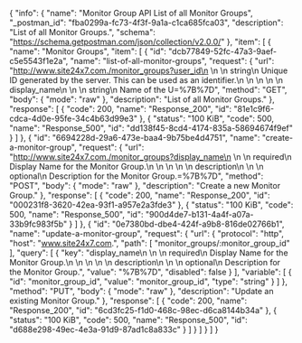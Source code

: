 {
  "info": {
    "name": "Monitor Group API List of all Monitor Groups",
    "_postman_id": "fba0299a-fc73-4f3f-9a1a-c1ca685fca03",
    "description": "List of all Monitor Groups.",
    "schema": "https://schema.getpostman.com/json/collection/v2.0.0/"
  },
  "item": [
    {
      "name": "Monitor Groups",
      "item": [
        {
          "id": "dcb77849-52fc-47a3-9aef-c5e5543f1e2a",
          "name": "list-of-all-monitor-groups",
          "request": {
            "url": "http://www.site24x7.com./monitor_groups?user_id\n        \n        \n            string\n            Unique ID generated by the server. This can be used as an identifier.\n        \n                \n    \n        \n        display_name\n        \n        \n            string\n            Name of the U=%7B%7D",
            "method": "GET",
            "body": {
              "mode": "raw"
            },
            "description": "List of all Monitor Groups."
          },
          "response": [
            {
              "code": 200,
              "name": "Response_200",
              "id": "81e1c9f6-cdca-4d0e-95fe-34c4b63d99e3"
            },
            {
              "status": "100 KiB",
              "code": 500,
              "name": "Response_500",
              "id": "dd138f45-8cd4-4174-835a-58694674f9ef"
            }
          ]
        },
        {
          "id": "6694228d-29a6-473e-baa4-9b75be4d4751",
          "name": "create-a-monitor-group",
          "request": {
            "url": "http://www.site24x7.com./monitor_groups?display_name\n        \n        \n            required\n            Display Name for the Monitor Group.\n        \n    \n    \n        \n        description\n        \n        \n            optional\n            Description for the Monitor Group.=%7B%7D",
            "method": "POST",
            "body": {
              "mode": "raw"
            },
            "description": "Create a new Monitor Group."
          },
          "response": [
            {
              "code": 200,
              "name": "Response_200",
              "id": "000231f8-3620-42ea-93f1-a957e2a3fde3"
            },
            {
              "status": "100 KiB",
              "code": 500,
              "name": "Response_500",
              "id": "900d4de7-b131-4a4f-a07a-33b9fc983f5b"
            }
          ]
        },
        {
          "id": "0e7380bd-dbe4-424f-a9b8-816de02766b1",
          "name": "update-a-monitor-group",
          "request": {
            "url": {
              "protocol": "http",
              "host": "www.site24x7.com.",
              "path": [
                "monitor_groups/:monitor_group_id"
              ],
              "query": [
                {
                  "key": "display_name\n        \n        \n            required\n            Display Name for the Monitor Group.\n        \n    \n    \n        \n        description\n        \n        \n            optional\n            Description for the Monitor Group.",
                  "value": "%7B%7D",
                  "disabled": false
                }
              ],
              "variable": [
                {
                  "id": "monitor_group_id",
                  "value": "monitor_group_id",
                  "type": "string"
                }
              ]
            },
            "method": "PUT",
            "body": {
              "mode": "raw"
            },
            "description": "Update an existing Monitor Group."
          },
          "response": [
            {
              "code": 200,
              "name": "Response_200",
              "id": "6cd3fc25-f1d0-468c-98ec-d6ca8144b34a"
            },
            {
              "status": "100 KiB",
              "code": 500,
              "name": "Response_500",
              "id": "d688e298-49ec-4e3a-91d9-87ad1c8a833c"
            }
          ]
        }
      ]
    }
  ]
}